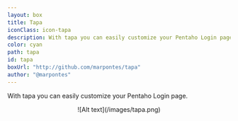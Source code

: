 ```yaml
---
layout: box
title: Tapa
iconClass: icon-tapa
description: With tapa you can easily customize your Pentaho Login page.
color: cyan
path: tapa
id: tapa
boxUrl: "http://github.com/marpontes/tapa"
author: "@marpontes"
---
```


With tapa you can easily customize your Pentaho Login page.
<p align="center">
![Alt text](/images/tapa.png)
</p>
